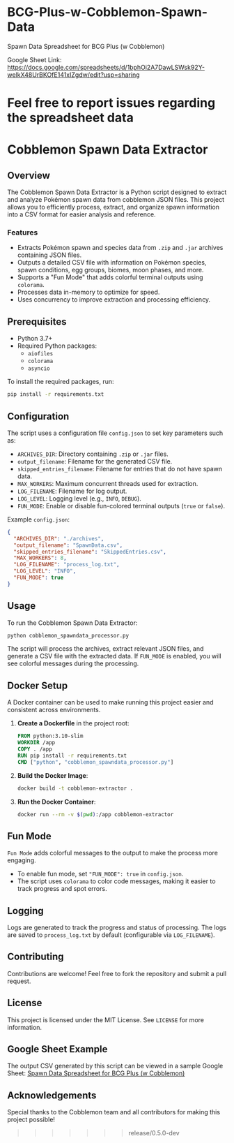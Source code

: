 # BCG-Plus-w-Cobblemon-Spawn-Data
Spawn Data Spreadsheet for BCG Plus (w Cobblemon)

Google Sheet Link:
https://docs.google.com/spreadsheets/d/1bphOi2A7DawLSWsk92Y-welkX48UrBKOfE141xIZgdw/edit?usp=sharing

Feel free to report issues regarding the spreadsheet data
=======
# Cobblemon Spawn Data Extractor

## Overview
The Cobblemon Spawn Data Extractor is a Python script designed to extract and analyze Pokémon spawn data from cobblemon JSON files. This project allows you to efficiently process, extract, and organize spawn information into a CSV format for easier analysis and reference.

### Features
- Extracts Pokémon spawn and species data from `.zip` and `.jar` archives containing JSON files.
- Outputs a detailed CSV file with information on Pokémon species, spawn conditions, egg groups, biomes, moon phases, and more.
- Supports a "Fun Mode" that adds colorful terminal outputs using `colorama`.
- Processes data in-memory to optimize for speed.
- Uses concurrency to improve extraction and processing efficiency.

## Prerequisites
- Python 3.7+
- Required Python packages:
  - `aiofiles`
  - `colorama`
  - `asyncio`

To install the required packages, run:
```bash
pip install -r requirements.txt
```

## Configuration
The script uses a configuration file `config.json` to set key parameters such as:
- `ARCHIVES_DIR`: Directory containing `.zip` or `.jar` files.
- `output_filename`: Filename for the generated CSV file.
- `skipped_entries_filename`: Filename for entries that do not have spawn data.
- `MAX_WORKERS`: Maximum concurrent threads used for extraction.
- `LOG_FILENAME`: Filename for log output.
- `LOG_LEVEL`: Logging level (e.g., `INFO`, `DEBUG`).
- `FUN_MODE`: Enable or disable fun-colored terminal outputs (`true` or `false`).

Example `config.json`:
```json
{
  "ARCHIVES_DIR": "./archives",
  "output_filename": "SpawnData.csv",
  "skipped_entries_filename": "SkippedEntries.csv",
  "MAX_WORKERS": 8,
  "LOG_FILENAME": "process_log.txt",
  "LOG_LEVEL": "INFO",
  "FUN_MODE": true
}
```

## Usage
To run the Cobblemon Spawn Data Extractor:
```bash
python cobblemon_spawndata_processor.py
```

The script will process the archives, extract relevant JSON files, and generate a CSV file with the extracted data. If `FUN_MODE` is enabled, you will see colorful messages during the processing.

## Docker Setup
A Docker container can be used to make running this project easier and consistent across environments.
1. **Create a Dockerfile** in the project root:
    ```dockerfile
    FROM python:3.10-slim
    WORKDIR /app
    COPY . /app
    RUN pip install -r requirements.txt
    CMD ["python", "cobblemon_spawndata_processor.py"]
    ```
2. **Build the Docker Image**:
    ```bash
    docker build -t cobblemon-extractor .
    ```
3. **Run the Docker Container**:
    ```bash
    docker run --rm -v $(pwd):/app cobblemon-extractor
    ```

## Fun Mode
`Fun Mode` adds colorful messages to the output to make the process more engaging.
- To enable fun mode, set `"FUN_MODE": true` in `config.json`.
- The script uses `colorama` to color code messages, making it easier to track progress and spot errors.

## Logging
Logs are generated to track the progress and status of processing. The logs are saved to `process_log.txt` by default (configurable via `LOG_FILENAME`).

## Contributing
Contributions are welcome! Feel free to fork the repository and submit a pull request.

## License
This project is licensed under the MIT License. See `LICENSE` for more information.

## Google Sheet Example
The output CSV generated by this script can be viewed in a sample Google Sheet:
[Spawn Data Spreadsheet for BCG Plus (w Cobblemon)](https://docs.google.com/spreadsheets/d/1bphOi2A7DawLSWsk92Y-welkX48UrBKOfE141xIZgdw/edit?usp=sharing)

## Acknowledgements
Special thanks to the Cobblemon team and all contributors for making this project possible!

>>>>>>> release/0.5.0-dev
